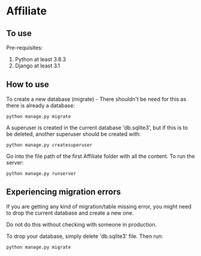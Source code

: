 # Affiliate

## To use
Pre-requisites:
1. Python at least 3.8.3
2. Django at least 3.1

## How to use
To create a new database (migrate) - There shouldn't be need for this as there
is already a database:
```
python manage.py migrate
```

A superuser is created in the current database 'db.sqlite3', but if this is to be
deleted, another superuser should be created with:
```
python manage.py createsuperuser
```
Go into the file path of the first Affiliate folder with all the content.
To run the server:
```
python manage.py runserver
```

## Experiencing migration errors
If you are getting any kind of migration/table missing error, you might need to
drop the current database and create a new one.

Do not do this without checking with someone in production.

To drop your database, simply delete 'db.sqlite3' file.
Then run:
```
python manage.py migrate
```
